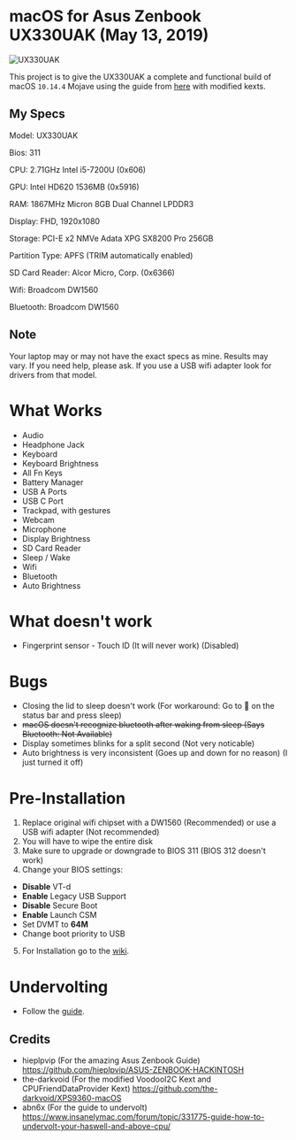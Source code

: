 # macOS for Asus Zenbook UX330UAK (May 13, 2019)
![UX330UAK](https://laptoping.com/specs/wp-content/uploads/2017/05/Asus-Zenbook-UX330UA-AH54-AH5Q-2.png)

This project is to give the UX330UAK a complete and functional build of macOS `10.14.4` Mojave using the guide from  [here](https://github.com/hieplpvip/ASUS-ZENBOOK-HACKINTOSH) with modified kexts.

## My Specs
Model: UX330UAK

Bios: 311

CPU: 2.71GHz Intel i5-7200U (0x606)

GPU: Intel HD620 1536MB (0x5916)

RAM: 1867MHz Micron 8GB Dual Channel LPDDR3

Display: FHD, 1920x1080

Storage: PCI-E x2 NMVe Adata XPG SX8200 Pro 256GB

Partition Type: APFS (TRIM automatically enabled)

SD Card Reader: Alcor Micro, Corp. (0x6366)

Wifi: Broadcom DW1560

Bluetooth: Broadcom DW1560

## Note
Your laptop may or may not have the exact specs as mine. Results may vary. If you need help, please ask.
If you use a USB wifi adapter look for drivers from that model.

# What Works
- Audio
- Headphone Jack
- Keyboard
- Keyboard Brightness
- All Fn Keys
- Battery Manager
- USB A Ports
- USB C Port
- Trackpad, with gestures
- Webcam
- Microphone
- Display Brightness
- SD Card Reader
- Sleep / Wake
- Wifi
- Bluetooth
- Auto Brightness

# What doesn't work
- Fingerprint sensor - Touch ID (It will never work) (Disabled)

# Bugs
- Closing the lid to sleep doesn't work (For workaround: Go to  on the status bar and press sleep)
- ~~macOS doesn't recognize bluetooth after waking from sleep (Says Bluetooth: Not Available)~~
- Display sometimes blinks for a split second (Not very noticable)
- Auto brightness is very inconsistent (Goes up and down for no reason) (I just turned it off)

# Pre-Installation
1. Replace original wifi chipset with a DW1560 (Recommended) or use a USB wifi adapter (Not recommended)
2. You will have to wipe the entire disk
3. Make sure to upgrade or downgrade to BIOS 311 (BIOS 312 doesn't work)
4. Change your BIOS settings:
  - **Disable** VT-d
  - **Enable** Legacy USB Support
  - **Disable** Secure Boot
  - **Enable** Launch CSM
  - Set DVMT to **64M**
  - Change boot priority to USB
5. For Installation go to the [wiki](https://github.com/Rybo713/UX330UA-macOS/wiki/Installation).

# Undervolting
- Follow the [guide](https://www.insanelymac.com/forum/topic/331775-guide-how-to-undervolt-your-haswell-and-above-cpu/).

## Credits
- hieplpvip (For the amazing Asus Zenbook Guide) https://github.com/hieplpvip/ASUS-ZENBOOK-HACKINTOSH
- the-darkvoid (For the modified VoodooI2C Kext and CPUFriendDataProvider Kext) https://github.com/the-darkvoid/XPS9360-macOS
- abn6x (For the guide to undervolt) https://www.insanelymac.com/forum/topic/331775-guide-how-to-undervolt-your-haswell-and-above-cpu/
